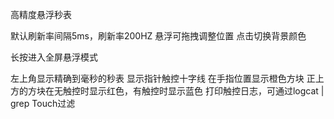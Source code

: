 高精度悬浮秒表

默认刷新率间隔5ms，刷新率200HZ
悬浮可拖拽调整位置
点击切换背景颜色

长按进入全屏悬浮模式

左上角显示精确到毫秒的秒表
显示指针触控十字线
在手指位置显示橙色方块
正上方的方块在无触控时显示红色，有触控时显示蓝色
打印触控日志，可通过logcat | grep Touch过滤
